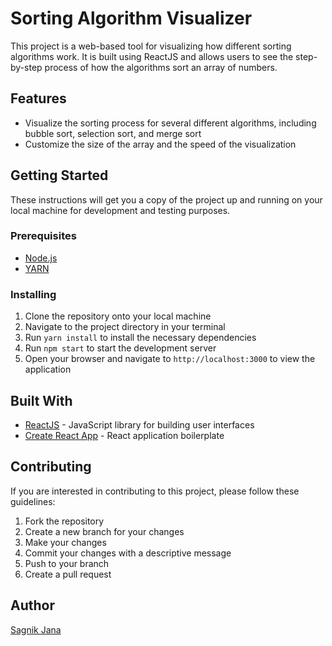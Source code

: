# Sorting Algorithm Visualizer

This project is a web-based tool for visualizing how different sorting algorithms work. It is built using ReactJS and allows users to see the step-by-step process of how the algorithms sort an array of numbers.

## Features

- Visualize the sorting process for several different algorithms, including bubble sort, selection sort, and merge sort
- Customize the size of the array and the speed of the visualization
<!-- - View the code for each sorting algorithm in the application -->

## Getting Started

These instructions will get you a copy of the project up and running on your local machine for development and testing purposes.

### Prerequisites

- [Node.js](https://nodejs.org/)
- [YARN](https://yarnpkg.com/)

### Installing

1. Clone the repository onto your local machine
2. Navigate to the project directory in your terminal
3. Run `yarn install` to install the necessary dependencies
4. Run `npm start` to start the development server
5. Open your browser and navigate to `http://localhost:3000` to view the application
<!-- 
### Running the tests

To run the tests for this project, use the command `npm test` in the terminal. -->

<!-- ## Deployment

To deploy this application, you can use tools such as [Vercel](https://vercel.com/) or [Heroku](https://www.heroku.com/). -->

## Built With

- [ReactJS](https://reactjs.org/) - JavaScript library for building user interfaces
- [Create React App](https://create-react-app.dev/) - React application boilerplate

## Contributing

If you are interested in contributing to this project, please follow these guidelines:

1. Fork the repository
2. Create a new branch for your changes
3. Make your changes
4. Commit your changes with a descriptive message
5. Push to your branch
6. Create a pull request

## Author

[Sagnik Jana](https://www.linkedin.com/in/sagnik-jana-3452771ba/)

<!-- ## License

This project is licensed under the MIT License - see the [LICENSE](LICENSE) file for details. -->

<!-- ## Acknowledgments

- [Sorting Algorithms Animations](https://www.toptal.com/developers/sorting-algorithms) by Toptal Developers for inspiration and guidance on the algorithms implemented in this project. -->
